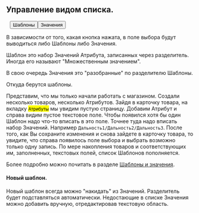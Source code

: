 <h2 id="integro-list">Управление видом списка.</h2>
                <div class="btn-group" style="margin-left:10px;"><button type="button" id="template-view1" class="btn btn-info"><i class="fa fa-th-list"></i>Шаблоны</button><button type="button" id="values-view1"
                        class="btn btn-outline-dark"><i class="fa fa-th"></i>Значения</button></div>
                <p>В зависимости от того, какая кнопка нажата, в поле выбора будут выводиться либо <span class="node">Шаблоны</span> либо <span class="node">Значения</span>.</p>
                <p><span class="node">Шаблон</span> это набор <span class="node">Значений</span> <span class="node">Атрибута</span>, записанных через разделитель. Иногда его называют "Множественным значением".</p>
                <p>В свою очередь <span class="node">Значения</span> это "разобранные" по разделителю <span class="node">Шаблоны</span>.</p>                
                <p class="lead">Откуда берутся шаблоны.</p>
                <p>Представим, что мы только начали работать с магазином. Создали несколько товаров, несколько <span class="node">Атрибутов</span>. Зайдя в карточку товара, на вкладку <mark><small>Атрибуты</small></mark>
                    мы увидим пустую страницу. Добавим <span class="node">Атрибут</span> и справа видим пустое текстовое поле. Чтобы появился хотя бы один <span class="node">Шаблон</span> надо что-то вписать в это поле. Точнее туда надо
                    вписать набор <span class="node">Значений</span>. Например <code>Дальность1/Дальность2/Дальность3</code>. После того, как Вы сохраните изменения и снова зайдете в карточку товара, то увидите, что справа появилось
                    поле выбора и выбрать возможно только одну запись. По мере накопления товаров и соответствующих им, заполненных, текстовых полей, список <span class="node">Шаблонов</span> пополняется.</p>
                <p>Более подробно можно почитать в разделе <a href="theory.html#theory-template">Шаблоны и значения</a>.</p>
                <div class="callout callout-info">
                    <h4>Новый шаблон.</h4>
                    <p>Новый шаблон всегда можно "накидать" из <span class="node">Значений</span>. Разделитель будет подставляться автоматически. Недостающие в списке <span class="node">Значения</span> можно добавить вручную, отредактировав
                        текстовую область.</p>
                </div>
